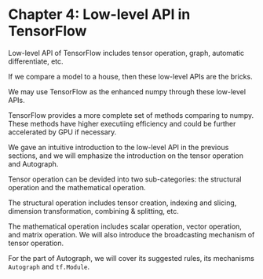 

<!--
 * @Author       : zch
 * @CreateTime   : 2020-09-02 18:07:08
 * @LastEditTime : 2020-09-02 18:07:54
 * @FilePath     : /eat_tensorflow2_in_30_days_ipynb/Chapter 4 Low-level API in TensorFlow/Chapter4.md
 * @Description  : 
-->
# Chapter 4: Low-level API in TensorFlow

Low-level API of TensorFlow includes tensor operation, graph, automatic differentiate, etc.

If we compare a model to a house, then these low-level APIs are the bricks.

We may use TensorFlow as the enhanced numpy through these low-level APIs.

TensorFlow provides a more complete set of methods comparing to numpy. These methods have higher executiing efficiency and could be further accelerated by GPU if necessary.

We gave an intuitive introduction to the low-level API in the previous sections, and we will emphasize the introduction on the tensor operation and Autograph.

Tensor operation can be devided into two sub-categories: the structural operation and the mathematical operation.

The structural operation includes tensor creation, indexing and slicing, dimension transformation, combining & splitting, etc.

The mathematical operation includes scalar operation, vector operation, and matrix operation. We will also introduce the broadcasting mechanism of tensor operation.

For the part of Autograph, we will cover its suggested rules, its mechanisms `Autograph` and `tf.Module`.


